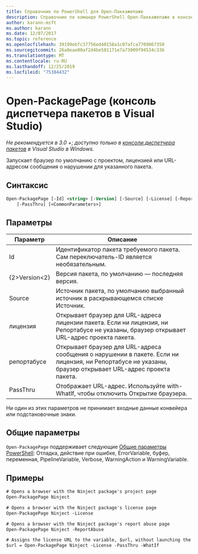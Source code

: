 ```yaml
---
title: Справочник по PowerShell для Open-Паккажепаже
description: Справочник по команде PowerShell Open-Паккажепаже в консоли диспетчера пакетов NuGet в Visual Studio.
author: karann-msft
ms.author: karann
ms.date: 12/07/2017
ms.topic: reference
ms.openlocfilehash: 39199ebfc37756ed40158a1c07afca7709067350
ms.sourcegitcommit: 26a8eae00af2d4be581171e7a73009f94534c336
ms.translationtype: MT
ms.contentlocale: ru-RU
ms.lasthandoff: 12/25/2019
ms.locfileid: "75384432"
---
```

# <a name="open-packagepage-package-manager-console-in-visual-studio"></a>Open-PackagePage (консоль диспетчера пакетов в Visual Studio)

*Не рекомендуется в 3.0 +; доступно только в [консоли диспетчера пакетов](../../consume-packages/install-use-packages-powershell.md) в Visual Studio в Windows.*

Запускает браузер по умолчанию с проектом, лицензией или URL-адресом сообщения о нарушении для указанного пакета.

## <a name="syntax"></a>Синтаксис

```ps
Open-PackagePage [-Id] <string> [-Version] [-Source] [-License] [-ReportAbuse]
    [-PassThru] [<CommonParameters>]
```

## <a name="parameters"></a>Параметры

| Параметр | Описание |
| --- | --- |
| Id | Идентификатор пакета требуемого пакета. Сам переключатель-ID является необязательным. |
| {2&gt;Version&lt;2} | Версия пакета, по умолчанию — последняя версия. |
| Source | Источник пакета, по умолчанию выбранный источник в раскрывающемся списке Источник. |
| лицензия | Открывает браузер для URL-адреса лицензии пакета. Если ни лицензия, ни Репортабусе не указаны, браузер открывает URL-адрес проекта пакета. |
| репортабусе | Открывает браузер для URL-адреса сообщения о нарушении в пакете. Если ни лицензия, ни Репортабусе не указаны, браузер открывает URL-адрес проекта пакета. |
| PassThru | Отображает URL-адрес. Используйте with-WhatIf, чтобы отключить Открытие браузера. |

Ни один из этих параметров не принимает входные данные конвейера или подстановочные знаки.

## <a name="common-parameters"></a>Общие параметры

`Open-PackagePage` поддерживает следующие [Общие параметры PowerShell](https://go.microsoft.com/fwlink/?LinkID=113216): Отладка, действие при ошибке, ErrorVariable, буфер, переменная, PipelineVariable, Verbose, WarningAction и WarningVariable.

## <a name="examples"></a>Примеры

```ps
# Opens a browser with the Ninject package's project page
Open-PackagePage Ninject

# Opens a browser with the Ninject package's license page
Open-PackagePage Ninject -License

# Opens a browser with the Ninject package's report abuse page  
Open-PackagePage Ninject -ReportAbuse

# Assigns the license URL to the variable, $url, without launching the browser
$url = Open-PackagePage Ninject -License -PassThru -WhatIf
```